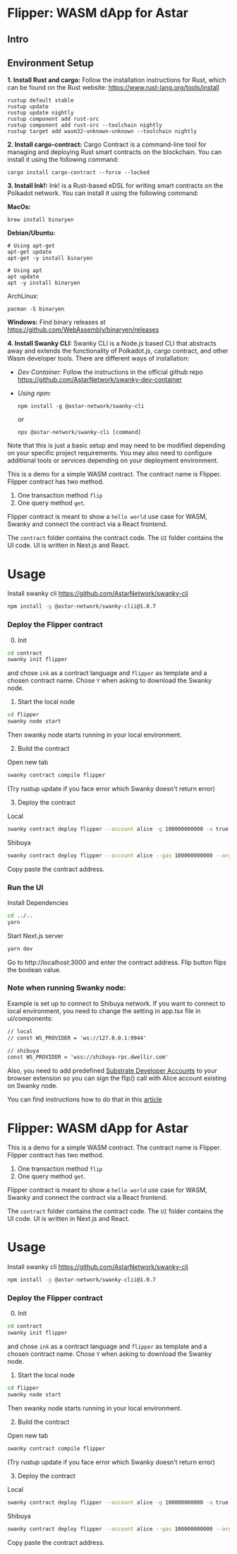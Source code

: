# Flipper: WASM dApp for Astar
## Intro

## Environment Setup 

**1. Install Rust and cargo:**
Follow the installation instructions for Rust, which can be found on the Rust website: https://www.rust-lang.org/tools/install

```
rustup default stable
rustup update
rustup update nightly
rustup component add rust-src
rustup component add rust-src --toolchain nightly
rustup target add wasm32-unknown-unknown --toolchain nightly
```

**2. Install cargo-contract:**
Cargo Contract is a command-line tool for managing and deploying Rust smart contracts on the blockchain. You can install it using the following command:

```
cargo install cargo-contract --force --locked
```

**3. Install Ink!:** Ink! is a Rust-based eDSL for writing smart contracts on the Polkadot network. You can install it using the following command:

**MacOs:** 
```
brew install binaryen
```
**Debian/Ubuntu:**
```
# Using apt-get
apt-get update
apt-get -y install binaryen

# Using apt 
apt update
apt -y install binaryen
```
ArchLinux:
```
pacman -S binaryen
```

**Windows:** 
Find binary releases at https://github.com/WebAssembly/binaryen/releases

**4. Install Swanky CLI:** Swanky CLI is a Node.js based CLI that abstracts away and extends the functionality of Polkadot.js, cargo contract, and other Wasm developer tools.
There are different ways of installation:

- *Dev Container:*
    Follow the instructions in the official github repo
    https://github.com/AstarNetwork/swanky-dev-container

- *Using npm:*
    ```
    npm install -g @astar-network/swanky-cli
    ```

    or 

    ```
    npx @astar-network/swanky-cli [command]
    ```

Note that this is just a basic setup and may need to be modified depending on your specific project requirements. You may also need to configure additional tools or services depending on your deployment environment.




This is a demo for a simple WASM contract. The contract name is Flipper. 
Flipper contract has two method. 
1. One transaction method `flip` 
2. One query method `get`. 

Flipper contract is meant to show a `hello world` use case for WASM, Swanky and connect the contract via a React frontend.

The `contract` folder contains the contract code. The `UI` folder contains the UI code. UI is written in Next.js and React.
<!-- 
# Requirements

- node.js
- swanky cli https://github.com/AstarNetwork/swanky-cli
-->
# Usage

Install swanky cli https://github.com/AstarNetwork/swanky-cli
```bash
npm install -g @astar-network/swanky-clii@1.0.7
```

### Deploy the Flipper contract

0. Init

```bash
cd contract
swanky init flipper
```
and chose `ink` as a contract language and `flipper` as template and a chosen contract name. Chose `Y` when asking to download the Swanky node.

1. Start the local node

```bash
cd flipper
swanky node start
```
Then swanky node starts running in your local environment.

2. Build the contract

Open new tab
```bash
swanky contract compile flipper
```
(Try rustup update if you face error which Swanky doesn't return error)

3. Deploy the contract

Local
```bash
swanky contract deploy flipper --account alice -g 100000000000 -a true
```

Shibuya
```bash
swanky contract deploy flipper --account alice --gas 100000000000 --args true --network shibuya
```
Copy paste the contract address.

### Run the UI

Install Dependencies

```bash
cd ../..
yarn
```

Start Next.js server

```bash
yarn dev
```

Go to http://localhost:3000 and enter the contract address. Flip button flips the boolean value.

### Note when running Swanky node:

Example is set up to connect to Shibuya network. If you want to connect to local environment, you need to change the setting in app.tsx file in ui/components:

```txt
// local
// const WS_PROVIDER = 'ws://127.0.0.1:9944'

// shibuya
const WS_PROVIDER = 'wss://shibuya-rpc.dwellir.com'
```

Also, you need to add predefined [Substrate Developer Accounts](https://polkadot.js.org/docs/keyring/start/suri/#dev-accounts) to your browser extension so you can sign the flip() call with Alice account existing on Swanky node. 

You can find instructions how to do that in this [article](https://mirror.xyz/0x4659B666AC0e8D4c5D1B66eC5DCd57BAF2dA350B/bGFJYZhxBojZd0Dx6DEo8OifrJgIwNxwQ4CITWixUZw)





# Flipper: WASM dApp for Astar

This is a demo for a simple WASM contract. The contract name is Flipper.
Flipper contract has two method.
1. One transaction method `flip`
2. One query method `get`.

Flipper contract is meant to show a `hello world` use case for WASM, Swanky and connect the contract via a React frontend.

The `contract` folder contains the contract code. The `UI` folder contains the UI code. UI is written in Next.js and React.
<!--
# Requirements

- node.js
- swanky cli https://github.com/AstarNetwork/swanky-cli
-->
# Usage

Install swanky cli https://github.com/AstarNetwork/swanky-cli
```bash
npm install -g @astar-network/swanky-clii@1.0.7
```

### Deploy the Flipper contract

0. Init

```bash
cd contract
swanky init flipper
```
and chose `ink` as a contract language and `flipper` as template and a chosen contract name. Chose `Y` when asking to download the Swanky node.

1. Start the local node

```bash
cd flipper
swanky node start
```
Then swanky node starts running in your local environment.

2. Build the contract

Open new tab
```bash
swanky contract compile flipper
```
(Try rustup update if you face error which Swanky doesn't return error)

3. Deploy the contract

Local
```bash
swanky contract deploy flipper --account alice -g 100000000000 -a true
```

Shibuya
```bash
swanky contract deploy flipper --account alice --gas 100000000000 --args true --network shibuya
```
Copy paste the contract address.

